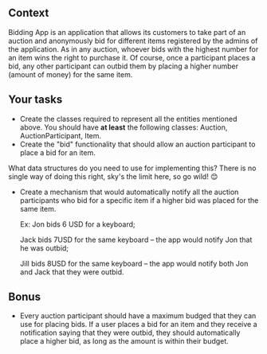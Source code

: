 ## Context
Bidding App is an application that allows its customers to take part of an auction and anonymously bid for different items registered by the admins of the application. As in any auction, whoever bids with the highest number for an item wins the right to purchase it. Of course, once a participant places a bid, any other participant can outbid them by placing a higher number (amount of money) for the same item.

## Your tasks

- Create the classes required to represent all the entities mentioned above. You should have **at least** the following classes: Auction, AuctionParticipant, Item.
- Create the &quot;bid&quot; functionality that should allow an auction participant to place a bid for an item.

What data structures do you need to use for implementing this? There is no single way of doing this right, sky&#39;s the limit here, so go wild! 😊

- Create a mechanism that would automatically notify all the auction participants who bid for a specific item if a higher bid was placed for the same item.

  Ex: Jon bids 6 USD for a keyboard;
  
  Jack bids 7USD for the same keyboard – the app would notify Jon that he was outbid;
  
  Jill bids 8USD for the same keyboard – the app would notify both Jon and Jack that they were outbid.

## Bonus

- Every auction participant should have a maximum budged that they can use for placing bids. If a user places a bid for an item and they receive a notification saying that they were outbid, they should automatically place a higher bid, as long as the amount is within their budget.
